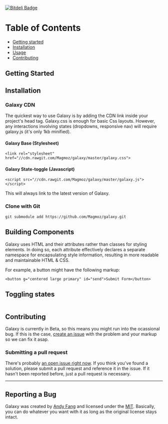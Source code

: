 [![Bitdeli Badge](https://d2weczhvl823v0.cloudfront.net/Magmoz/galaxy/trend.png)](https://bitdeli.com/free "Bitdeli Badge")

# Table of Contents
- [Getting started](#getting-started)
- [Installation](#installation)
- [Usage](#usage)
- [Contributing](#contributing)

## Getting Started

## Installation

### Galaxy CDN
The quickest way to use Galaxy is by adding the CDN link inside your project's head tag. Galaxy.css is enough for basic Css layouts. However, any interactions involving states (dropdowns, responsive nav) will require galaxy.js (it's only 1kb minified).

#### Galaxy Base (Stylesheet)
`<link rel="stylesheet" href="//cdn.rawgit.com/Magmoz/galaxy/master/galaxy.css">`

#### Galaxy State-toggle (Javascript)
`<script src="//cdn.rawgit.com/Magmoz/galaxy/master/galaxy.js"></script>`

This will always link to the latest version of Galaxy.

### Clone with Git

```
git submodule add https://github.com/Magmoz/galaxy.git
```

## Building Components
Galaxy uses HTML and their attributes rather than classes for styling elements. In doing so, each attribute effectively declares a separate namespace for encapsulating style information, resulting in more readable and maintainable HTML & CSS.

For example, a button might have the following markup:

```
<button g="centered large primary" id="send">Submit Form</button>
```

## Toggling states

```

```

## Contributing
Galaxy is currently in Beta, so this means you might run into the ocassional bug. If this is the case, [create an issue](https://github.com/Magmoz/galaxy/issues/new) with the problem and your markup so we can fix it asap.

### Submitting a pull request
There's probably [an open issue right now](). If you think you've found a solution, please submit a pull request and reference it in the issue. If it hasn't been reported before, just a pull request is necessary.


---

## Reporting a Bug


Galaxy was created by [Andy Fang](//twitter.com/andyfang98) and licensed under the [MIT](//tldrlegal.com/license/mit-license). Basically, you can do whatever you want with it as long as the original license stays intact.